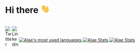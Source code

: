 # Hi there  <img src="https://github.com/ABSphreak/ABSphreak/blob/master/gifs/Hi.gif" width="30px">
<br />
<a href="https://twitter.com/aladin_ez" target="_blank">
  <img align="left" alt="Twitter" width="22px" src="https://cdn.jsdelivr.net/npm/simple-icons@v3/icons/twitter.svg" />
</a>
<a href="https://www.linkedin.com/in/%C3%A2lae-ezzaouine-262895198/" target="_blank">
  <img align="left" alt="Linkedin" width="22px" src="https://cdn.jsdelivr.net/npm/simple-icons@v3/icons/linkedin.svg" />
</a>
<br /><br />
<a href="https://github.com/aladinez/">
  <img align="center" src="https://github-readme-stats.vercel.app/api/top-langs/?username=aladinez&theme=synthwave" alt="Alae's most used languages" />
</a>
<a href="https://github.com/aladinez/">
  <img align="center" height=200 width=450 src="https://github-readme-stats.vercel.app/api?username=aladinez&show_icons=true&theme=synthwave&count_private=true&include_all_commits=true&hide=stars" alt="Alae Stats" />
</a>
<a href="https://github.com/aladinez/">
  <img align="center" height=200 width=450 src="https://github-readme-stats.vercel.app/api?username=aladinez&count_private=true&theme=synthwave" alt="Alae Stats" />
</a>



<!--
**0x1e0000/0x1e0000** is a ✨ _special_ ✨ repository because its `README.md` (this file) appears on your GitHub profile.

Here are some ideas to get you started:

- 🔭 I’m currently working on ...
- 🌱 I’m currently learning ...
- 👯 I’m looking to collaborate on ...
- 🤔 I’m looking for help with ...
- 💬 Ask me about ...
- 📫 How to reach me: ...
- 😄 Pronouns: ...
- ⚡ Fun fact: ...
-->
